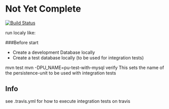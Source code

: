 # Not Yet Complete
[![Build Status](https://travis-ci.org/cphdat3sem2019spring/tomcat-jpa-template.svg?branch=master)](https://travis-ci.org/cphdat3sem2019spring/tomcat-jpa-template)

run localy like:

###Before start
- Create a development Database locally
- Create a test database locally (to be used for integration tests)

mvn test
mvn -DPU_NAME=pu-test-with-mysql verify     This sets the name of the persistence-unit to be used with integration tests

## Info
see .travis.yml for how to execute integration tests on travis





